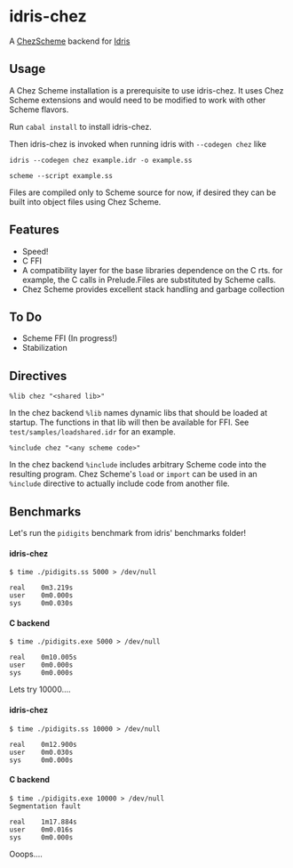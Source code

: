 # idris-chez

A [ChezScheme](https://cisco.github.io/ChezScheme/) backend for [Idris](http://idris-lang.org)

## Usage

A Chez Scheme installation is a prerequisite to use idris-chez. It uses Chez Scheme extensions and would need to be modified to work with other Scheme flavors.

Run `cabal install` to install idris-chez.

Then idris-chez is invoked when running idris with `--codegen chez` like

```idris --codegen chez example.idr -o example.ss```

```scheme --script example.ss```

Files are compiled only to Scheme source for now, if desired they can be built into object files using Chez Scheme.

## Features

* Speed!
* C FFI
* A compatibility layer for the base libraries dependence on the C rts. for example, the C calls in Prelude.Files are substituted by Scheme calls.
* Chez Scheme provides excellent stack handling and garbage collection 

## To Do

* Scheme FFI (In progress!)
* Stabilization

## Directives

```%lib chez "<shared lib>"```

In the chez backend `%lib` names dynamic libs that should be loaded at startup. The functions in that lib will then be available for FFI. See `test/samples/loadshared.idr` for an example.

```%include chez "<any scheme code>"```

In the chez backend `%include` includes arbitrary Scheme code into the resulting program. Chez Scheme's `load` or `import` can be used in an `%include` directive to actually include code from another file.     

## Benchmarks

Let's run the `pidigits` benchmark from idris' benchmarks folder!

#### idris-chez
```
$ time ./pidigits.ss 5000 > /dev/null

real    0m3.219s
user    0m0.000s
sys     0m0.030s
```
#### C backend
```
$ time ./pidigits.exe 5000 > /dev/null

real    0m10.005s
user    0m0.000s
sys     0m0.000s
```


Lets try 10000....
#### idris-chez
```
$ time ./pidigits.ss 10000 > /dev/null

real    0m12.900s
user    0m0.030s
sys     0m0.000s
```
#### C backend
```
$ time ./pidigits.exe 10000 > /dev/null
Segmentation fault

real    1m17.884s
user    0m0.016s
sys     0m0.000s
```
Ooops....
